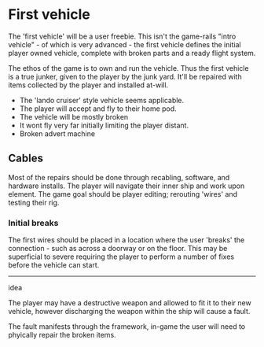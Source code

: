 # First vehicle

The 'first vehicle' will be a user freebie. This isn't the game-rails "intro vehicle" - of which is very advanced - the first vehicle defines the initial player owned vehicle, complete with broken parts and a ready flight system.

The ethos of the game is to own and run the vehicle. Thus the first vehicle is a true junker, given to the player by the junk yard. It'll be repaired with items collected by the player and installed at-will.

+ The 'lando cruiser' style vehicle seems applicable.
+ The player will accept and fly to their home pod.
+ The vehicle will be mostly broken
+ It wont fly very far initially limiting the player distant.
+ Broken advert machine


## Cables

Most of the repairs should be done through recabling, software, and hardware installs. The player will navigate their inner ship and work upon element. The game goal should be player editing; rerouting 'wires' and testing their rig.


### Initial breaks

The first wires should be placed in a location where the user 'breaks' the connection - such as across a doorway or on the floor. This may be superficial to severe requiring the player to perform a number of fixes before the vehicle can start.

---

idea

The player may have a destructive weapon and allowed to fit it to their new vehicle, however discharging the weapon within the ship will cause a fault.

The fault manifests through the framework, in-game the user will need to phyically repair the broken items.
